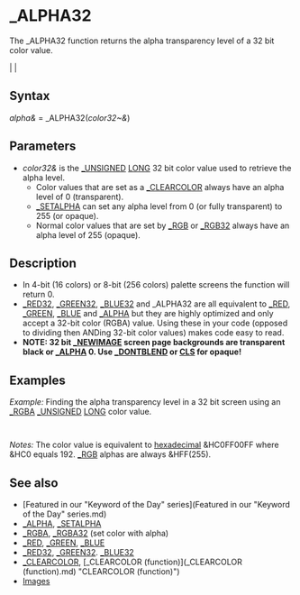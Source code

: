 # _ALPHA32

The _ALPHA32 function returns the alpha transparency level of a 32 bit color value.

  

|  |

## Syntax

*alpha&* = _ALPHA32(*color32~&*)
  

## Parameters

* *color32&* is the [_UNSIGNED](_UNSIGNED.md) [LONG](LONG.md) 32 bit color value used to retrieve the alpha level.
	+ Color values that are set as a [_CLEARCOLOR](_CLEARCOLOR.md) always have an alpha level of 0 (transparent).
	+ [_SETALPHA](_SETALPHA.md) can set any alpha level from 0 (or fully transparent) to 255 (or opaque).
	+ Normal color values that are set by [_RGB](_RGB.md) or [_RGB32](_RGB32.md) always have an alpha level of 255 (opaque).

  

## Description

* In 4-bit (16 colors) or 8-bit (256 colors) palette screens the function will return 0.
* [_RED32](_RED32.md), [_GREEN32](_GREEN32.md), [_BLUE32](_BLUE32.md) and _ALPHA32 are all equivalent to [_RED](_RED.md), [_GREEN](_GREEN.md), [_BLUE](_BLUE.md) and [_ALPHA](_ALPHA.md) but they are highly optimized and only accept a 32-bit color (RGBA) value. Using these in your code (opposed to dividing then ANDing 32-bit color values) makes code easy to read.
* **NOTE: 32 bit [_NEWIMAGE](_NEWIMAGE.md) screen page backgrounds are transparent black or [_ALPHA](_ALPHA.md) 0. Use [_DONTBLEND](_DONTBLEND.md) or [CLS](CLS.md) for opaque!**

  

## Examples

*Example:* Finding the alpha transparency level in a 32 bit screen using an [_RGBA](_RGBA.md) [_UNSIGNED](_UNSIGNED.md) [LONG](LONG.md) color value.

``` [SCREEN](SCREEN.md) [_NEWIMAGE](_NEWIMAGE.md)(640, 480, 32)  clr~& = [_RGBA](_RGBA.md)(255, 0, 255, 192) [PRINT](PRINT.md) "Color:"; clr~&  [COLOR](COLOR.md) clr~& [PRINT](PRINT.md) "Alpha32:"; _ALPHA32(clr~&)  [END](END.md)  
```

``` Color: 3237937407 Alpha32: 192  
```

*Notes:* The color value is equivalent to [hexadecimal](hexadecimal.md) &HC0FF00FF where &HC0 equals 192. [_RGB](_RGB.md) alphas are always &HFF(255).
  

## See also

* [Featured in our "Keyword of the Day" series](Featured in our "Keyword of the Day" series.md)
* [_ALPHA](_ALPHA.md), [_SETALPHA](_SETALPHA.md)
* [_RGBA](_RGBA.md), [_RGBA32](_RGBA32.md) (set color with alpha)
* [_RED](_RED.md), [_GREEN](_GREEN.md), [_BLUE](_BLUE.md)
* [_RED32](_RED32.md), [_GREEN32](_GREEN32.md). [_BLUE32](_BLUE32.md)
* [_CLEARCOLOR](_CLEARCOLOR.md), [_CLEARCOLOR (function)](_CLEARCOLOR (function).md) "CLEARCOLOR (function)")
* [Images](Images.md)

  
